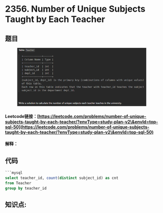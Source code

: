 # 2356. Number of Unique Subjects Taught by Each Teacher

## 题目

<figure><img src="../../.gitbook/assets/image (10) (1).png" alt=""><figcaption></figcaption></figure>

#### Leetcode链接：[https://leetcode.com/problems/number-of-unique-subjects-taught-by-each-teacher/?envType=study-plan-v2\&envId=top-sql-50](https://leetcode.com/problems/number-of-unique-subjects-taught-by-each-teacher/?envType=study-plan-v2\&envId=top-sql-50)

#### 解释：

## 代码

````sql
```mysql
select teacher_id, count(distinct subject_id) as cnt
from Teacher
group by teacher_id
````

## **知识点:**&#x20;
